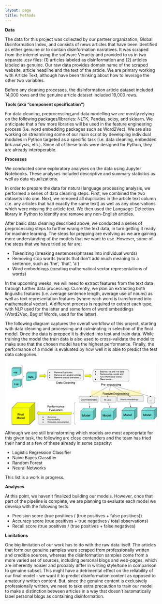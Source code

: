 ```yaml
---
layout: page
title: Methods
---
```


**Data**

The data for this project was collected by our partner organization, Global Disinformation Index, and consists of news articles that have been identified as either genuine or to contain disinformation narratives. It was scraped from the internet using the software Veracity and provided to us in two separate .csv files: (1) articles labeled as disinformation and (2) articles labeled as genuine. Our raw data provides domain name of the scraped website, article headline and the text of the article. We are primary working with Article Text, although have been thinking about how to leverage the other two variables.

Before any cleaning processes, the disinformation article dataset included 14,000 rows and the genuine article dataset included 19,000 rows.

**Tools (aka “component specification”)**

For data cleaning, preprocessing,and data modelling we are mostly relying on the following packages/libraries: NLTK, Pandas, scipy, and sklearn. We anticipate that a few more libraries will be used in the feature engineering process (i.e. word embedding packages such as Word2Vec). We are also working on streamlining some of our main script by developing individual modules in Python targeted as a specific task (i.e. data cleaning, embedded link analysis, etc.). Since all of these tools were designed for Python, they are already interoperable. 

**Processes**

We conducted some exploratory analyses on the data using Jupyter Notebooks. These analyses included descriptive and summary statistics as well as data visualizations. 

In order to prepare the data for natural language processing analysis, we performed a series of data cleaning steps. First, we combined the two datasets into one. Next, we removed all duplicates in the article text column (i.e. any articles that had exactly the same text) as well as any observations which were missing the article text. We then used the Language-Detection library in Python to identify and remove any non-English articles. 

After basic data cleaning described above, we conducted a series of preprocessing steps to further wrangle the text data, in turn getting it ready for machine learning. The steps for prepping are evolving as we are gaining more understanding of the models that we want to use. However, some of the steps that we have tried so far are:

* Tokenizing (breaking sentences/phrases into individual words)
* Removing stop words (words that don't add much meaning to a sentence, such as 'the', 'that', 'a')
* Word embeddings (creating mathematical vector representations of words)

In the upcoming weeks, we will need to extract features from the text data through further data processing.  Currently, we plan on extracting both linguistic features (i.e. average sentence length, average use of nouns) as well as text representation features (where each word is transformed into mathematical vector).  A different process is required to extract each type, with NLP used for the latter and some form of word embeddings (Word2Vec, Bag of Words, used for the latter). 

The following diagram captures the overall workflow of this project, starting with data cleaning and processing and culminating in selection of the final model. Once the data is prepped it is divided into test and train data. While training the model the train data is also used to cross-validate the model to make sure that the chosen model has the highest performance. Finally, the performance of a model is evaluated by how well it is able to predict the test data categories.

![Image of disinformation narratives](assets/img/Pipeline.png)

Although we are still brainstorming which models are most appropriate for this given task, the following are close contenders and the team has tried their hand at a few of these already in some capacity:

* Logistic Regression Classifier
* Naive Bayes Classifier
* Random Forest
* Neural Networks

This list is a work in progress.

**Analyses**

At this point, we haven't finalized building our models. However, once that part of the pipeline is complete, we are planning to evaluate each model we develop with the following tests:

* Precision score (true positives / (true positives + false positives))
* Accuracy score (true positives + true negatives / total observations)
* Recall score (true positives / (true positives + false negatives)

**Limitations**

One big limitation of our work has to do with the raw data itself. The articles that form our genuine samples were scraped from professionally written and credible sources, whereas the disinformation samples come from a more varied set of sources, including personal blogs and  web-pages, which are inherently noisier and probably differ in writing style/tone in comparison to genuine subset. This might have a detrimental effect on the reliability of our final model - we want it to predict disinformation content as opposed to amateurly written content. But, since the genuine content is exclusively professionally written, we need to take extra precaution to train our model to make a distinction between articles in a way that doesn't automatically label personal blogs as containing disinformation. 
